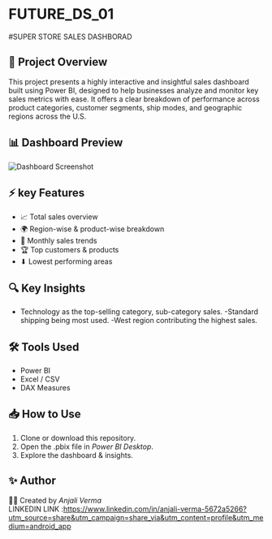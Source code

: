 # FUTURE_DS_01 
#SUPER STORE SALES DASHBORAD 

## 📌 Project Overview
This project presents a highly interactive and insightful sales dashboard built using Power BI, designed to help businesses analyze and monitor key sales metrics with ease. It offers a clear breakdown of performance across product categories, customer segments, ship modes, and geographic regions across the U.S.



## 📊 Dashboard Preview
![Dashboard Screenshot](<img width="1437" height="802" alt="Screenshot 2025-08-22 135221" src="https://github.com/user-attachments/assets/64eb9dd0-89f8-4bf0-9ce3-5a5bea735f3f" />
)  

## ⚡ key Features
- 📈 Total sales overview  
- 🌍 Region-wise & product-wise breakdown  
- 📅 Monthly sales trends  
- 🏆 Top customers & products  
- ⬇ Lowest performing areas  

## 🔍 Key Insights
- Technology as the top-selling category, sub-category sales.
-Standard shipping being most used.
-West region contributing the highest sales. 


## 🛠 Tools Used
- Power BI  
- Excel / CSV  
- DAX Measures

## 📥 How to Use
1. Clone or download this repository.  
2. Open the .pbix file in *Power BI Desktop*.  
3. Explore the dashboard & insights.  

## ✨ Author
👩‍💻 Created by *Anjali Verma*  
LINKEDIN LINK :https://www.linkedin.com/in/anjali-verma-5672a5266?utm_source=share&utm_campaign=share_via&utm_content=profile&utm_medium=android_app
